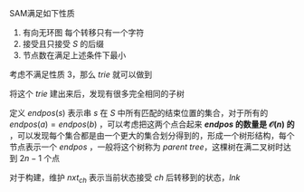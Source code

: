 SAM满足如下性质
1. 有向无环图 每个转移只有一个字符
2. 接受且只接受 $S$  的后缀
3. 节点数在满足上述条件下最小

考虑不满足性质 $3$，那么 $trie$ 就可以做到

将这个 $trie$ 建出来后，发现有很多完全相同的子树

定义 $endpos(s)$ 表示串 $s$ 在 $S$ 中所有匹配的结束位置的集合，对于所有的 $endpos(a)=endpos(b)$ ，可以考虑把这两个点合起来 **$endpos$ 的数量是 $\mathcal{O}(n)$ 的** ，可以发现每个集合都是由一个更大的集合划分得到的，形成一个树形结构，每个节点表示一个 $endpos$ ，一般将这个树称为 $parent\ tree$，这棵树在满二叉树时达到 $2n-1$ 个点

对于构建，维护 $nxt_{ch}$ 表示当前状态接受 $ch$ 后转移到的状态，$lnk$ 